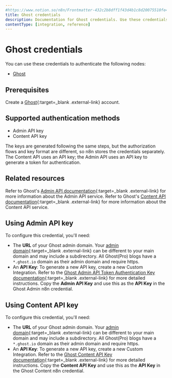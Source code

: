 ```yaml
---
#https://www.notion.so/n8n/Frontmatter-432c2b8dff1f43d4b1c8d20075510fe4
title: Ghost credentials
description: Documentation for Ghost credentials. Use these credentials to authenticate Ghost in n8n, a workflow automation platform.
contentType: [integration, reference]
---
```


# Ghost credentials

You can use these credentials to authenticate the following nodes:

- [Ghost](/integrations/builtin/app-nodes/n8n-nodes-base.ghost.md)

## Prerequisites

Create a [Ghost](https://ghost.org/){:target=_blank .external-link} account.

## Supported authentication methods

- Admin API key
- Content API key

The keys are generated following the same steps, but the authorization flows and key format are different, so n8n stores the credentials separately. The Content API uses an API key; the Admin API uses an API key to generate a token for authentication.

## Related resources

Refer to Ghost's [Admin API documentation](https://ghost.org/docs/admin-api/){:target=_blank .external-link} for more information about the Admin API service. Refer to Ghost's [Content API documentation](https://ghost.org/docs/content-api/){:target=_blank .external-link} for more information about the Content API service.

## Using Admin API key

To configure this credential, you'll need:

- The **URL** of your Ghost admin domain. Your [admin domain](https://ghost.org/docs/admin-api/#base-url){:target=_blank .external-link} can be different to your main domain and may include a subdirectory. All Ghost(Pro) blogs have a `*.ghost.io` domain as their admin domain and require https.
- An **API Key**: To generate a new API key, create a new Custom Integration. Refer to the [Ghost Admin API Token Authentication Key documentation](https://ghost.org/docs/admin-api/#token-authentication){:target=_blank .external-link} for more detailed instructions. Copy the **Admin API Key** and use this as the **API Key** in the Ghost Admin n8n credential.

## Using Content API key

To configure this credential, you'll need:

- The **URL** of your Ghost admin domain. Your [admin domain](https://ghost.org/docs/content-api/#url){:target=_blank .external-link} can be different to your main domain and may include a subdirectory. All Ghost(Pro) blogs have a `*.ghost.io` domain as their admin domain and require https.
- An **API Key**: To generate a new API key, create a new Custom Integration. Refer to the [Ghost Content API Key documentation](https://ghost.org/docs/content-api/#key){:target=_blank .external-link} for more detailed instructions. Copy the **Content API Key** and use this as the **API Key** in the Ghost Content n8n credential.

